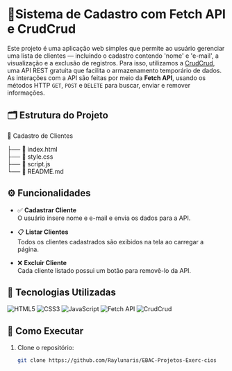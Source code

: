 # 🧾Sistema de Cadastro com Fetch API e CrudCrud

Este projeto é uma aplicação web simples que permite ao usuário gerenciar uma lista de clientes — incluindo o cadastro contendo 'nome' e 'e-mail', 
a visualização e a exclusão de registros. Para isso, utilizamos a [CrudCrud](https://crudcrud.com/), 
uma API REST gratuita que facilita o armazenamento temporário de dados. 
As interações com a API são feitas por meio da **Fetch API**, usando os métodos HTTP `GET`, `POST` e `DELETE` para buscar, enviar e remover informações.


## 🗂️ Estrutura do Projeto

📁 Cadastro de Clientes

├── 📄 index.html  
├── 📄 style.css  
├── 📄 script.js  
└── 📄 README.md

## ⚙️ Funcionalidades

- ✅ **Cadastrar Cliente**  
  O usuário insere nome e e-mail e envia os dados para a API.

- 📋 **Listar Clientes**  
  Todos os clientes cadastrados são exibidos na tela ao carregar a página.

- ❌ **Excluir Cliente**  
  Cada cliente listado possui um botão para removê-lo da API.
  
## 🔗 Tecnologias Utilizadas

![HTML5](https://img.shields.io/badge/HTML5-E34F26?style=for-the-badge&logo=html5&logoColor=white)
![CSS3](https://img.shields.io/badge/CSS3-1572B6?style=for-the-badge&logo=css3&logoColor=white)
![JavaScript](https://img.shields.io/badge/JavaScript-F7DF1E?style=for-the-badge&logo=javascript&logoColor=black)
![Fetch API](https://img.shields.io/badge/Fetch%20API-Informational?style=for-the-badge&color=4A90E2)
![CrudCrud](https://img.shields.io/badge/CrudCrud-REST%20API-blueviolet?style=for-the-badge)

## 🚀 Como Executar

1. Clone o repositório:
   ```bash
   git clone https://github.com/Raylunaris/EBAC-Projetos-Exerc-cios
